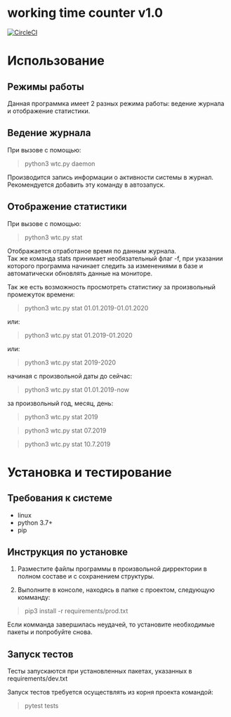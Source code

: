 # working time counter v1.0  
[![CircleCI](https://circleci.com/gh/MAndrey99/working-time-counter/tree/master.svg?style=svg&circle-token=f8cb2cef7e4796896de4c8014cd59dd2aab6c172)](https://circleci.com/gh/MAndrey99/working-time-counter/tree/develop)

# Использование
## Режимы работы

Данная программка имеет 2 разных режима работы: ведение журнала и отображение статистики.

## Ведение журнала
При вызове с помощью:
> python3 wtc.py daemon

Производится запись информации о активности системы в журнал.
Рекомендуется добавить эту команду в автозапуск.

## Отображение статистики
При вызове с помощью:
> python3 wtc.py stat

Отображается отработаное время по данным журнала.  
Так же команда stats принимает необязательный флаг -f,
при указании которого программа начинает следить за изменениями
в базе и автоматически обновлять данные на мониторе.

Так же есть возможность просмотреть статистику за
произвольный промежуток времени:
> python3 wtc.py stat 01.01.2019-01.01.2020

или:
> python3 wtc.py stat 01.2019-01.2020

или:
> python3 wtc.py stat 2019-2020

начиная с произвольной даты до сейчас:
> python3 wtc.py stat 01.01.2019-now

за произвольный год, месяц, день:
> python3 wtc.py stat 2019  

> python3 wtc.py stat 07.2019

> python3 wtc.py stat 10.7.2019


# Установка и тестирование
## Требования к системе
 - linux
 - python 3.7+
 - pip

## Инструкция по установке
1) Разместите файлы программы в произвольной дирректории в полном составе и
с сохранением структуры.

2) Выполните в консоле, находясь в папке с проектом, следующую комманду:
> pip3 install -r requirements/prod.txt

Если комманда завершилась неудачей, то установите необходимые пакеты и
попробуйте снова.

## Запуск тестов
Тесты запускаются при установленных пакетах, указанных в requirements/dev.txt

Запуск тестов требуется осуществлять из корня проекта командой:
> pytest tests
